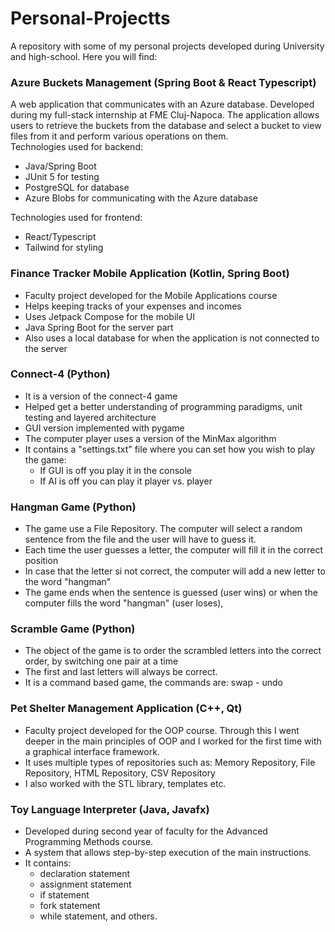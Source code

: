 # Personal-Projectts
A repository with some of my personal projects developed during University and high-school.
Here you will find:

### Azure Buckets Management (Spring Boot & React Typescript)
A web application that communicates with an Azure database. Developed during my full-stack internship 
at FME Cluj-Napoca. The application allows users to retrieve the buckets from the database and select a 
bucket to view files from it and perform various operations on them.  
Technologies used for backend:
- Java/Spring Boot
- JUnit 5 for testing
- PostgreSQL for database
- Azure Blobs for communicating with the Azure database
    
Technologies used for frontend:
- React/Typescript
- Tailwind for styling

### Finance Tracker Mobile Application (Kotlin, Spring Boot)
- Faculty project developed for the Mobile Applications course
- Helps keeping tracks of your expenses and incomes
- Uses Jetpack Compose for the mobile UI
- Java Spring Boot for the server part
- Also uses a local database for when the application is not connected to the server

### Connect-4 (Python)
- It is a version of the connect-4 game
- Helped get a better understanding of programming paradigms, unit testing and layered architecture
- GUI version implemented with pygame
- The computer player uses a version of the MinMax algorithm
- It contains a "settings.txt" file where you can set how you wish to play the game:
  - If GUI is off you play it in the console
  - If AI is off you can play it player vs. player


### Hangman Game (Python)
- The game use a File Repository. The computer will select a random sentence from the file and the user will have to guess it.
- Each time the user guesses a letter, the computer will fill it in the correct position
- In case that the letter si not correct, the computer will add a new letter to the word "hangman"
- The game ends when the sentence is guessed (user wins) or when the computer fills the word "hangman" (user loses),

### Scramble Game (Python)
- The object of the game is to order the scrambled letters into the correct order, by switching one pair at a time
- The first and last letters will always be correct.
- It is a command based game, the commands are:
  swap <word> <letter> - <word> <letter>
  undo

### Pet Shelter Management Application (C++, Qt)
- Faculty project developed for the OOP course. Through this I went deeper in the main principles of 
OOP and I worked for the first time with a graphical interface framework.
- It uses multiple types of repositories such as: Memory Repository, File Repository, HTML Repository, CSV Repository
- I also worked with the STL library, templates etc.

### Toy Language Interpreter (Java, Javafx)
- Developed during second year of faculty for the Advanced Programming Methods course.
- A system that allows step-by-step execution of the main instructions.
- It contains:
    - declaration statement
    - assignment statement
    - if statement
    - fork statement
    - while statement, and others.


